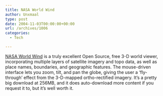 ```yaml
---
title: NASA World Wind
author: Unxmaal
type: post
date: 2004-11-03T00:00:00+00:00
url: /archives/1006
categories:
  - Tech

---
```

[NASA World Wind][1] is a truly excellent Open Source, free 3-D world viewer, incorporating multiple layers of satellite imagery and topo data, as well as place names, boundaries, and geographic features. The mouse-driven interface lets you zoom, tilt, and pan the globe, giving the user a &#8216;fly-through&#8217; effect from the 3-D-mapped ortho-rectified imagery. It&#8217;s a pretty big download at 256MB, and it does auto-download more content if you request it to, but it&#8217;s well worth it.

 [1]: http://learn.arc.nasa.gov/worldwind/